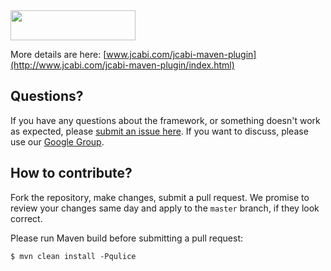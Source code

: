 <img src="http://img.jcabi.com/logo.png" width="200px" height="48px" />

More details are here: [www.jcabi.com/jcabi-maven-plugin](http://www.jcabi.com/jcabi-maven-plugin/index.html)

## Questions?

If you have any questions about the framework, or something doesn't work as expected,
please [submit an issue here](https://github.com/jcabi/jcabi-maven-plugin/issues/new).
If you want to discuss, please use our [Google Group](https://groups.google.com/forum/#!forum/jcabi).

## How to contribute?

Fork the repository, make changes, submit a pull request.
We promise to review your changes same day and apply to
the `master` branch, if they look correct.

Please run Maven build before submitting a pull request:

```
$ mvn clean install -Pqulice
```

